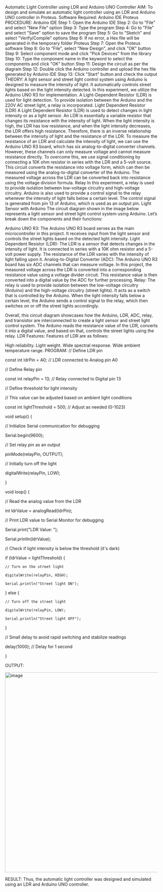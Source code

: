 Automatic Light Controller using LDR and Arduino UNO Controller
AIM:
To design and simulate an automatic light controller using an LDR and Arduino UNO controller in Proteus.
Software Required:
Arduino IDE
Proteus
PROCEDURE:
Arduino IDE
Step 1: Open the Arduino IDE
Step 2: Go to "File" and select "New File" option
Step 3: Type the program
Step 4: Go to "File" and select "Save" option to save the program
Step 5: Go to "Sketch" and select "Verify/Compile" options
Step 6: If no error, a Hex file will be generated in the temporary folder
Proteus
Step 7: Open the Proteus software
Step 8: Go to "File", select "New Design", and click "OK" button
Step 9: Select component mode and click "Pick Devices" from the library
Step 10: Type the component name in the keyword to select the components and click "OK" button
Step 11: Design the circuit as per the diagram
Step 12: Double click the Arduino controller and upload the hex file generated by Arduino IDE
Step 13: Click "Start" button and check the output
THEORY:
A light sensor and street light control system using Arduino is designed to measure the intensity of light. It automatically controls street lights based on the light intensity detected. In this experiment, we utilize the Arduino UNO R3 for implementation. A Light-Dependent Resistor (LDR) is used for light detection. To provide isolation between the Arduino and the 220V AC street light, a relay is incorporated.
Light Dependent Resistor (LDR)
A Light Dependent Resistor (LDR) is used to detect changes in light intensity or as a light sensor. An LDR is essentially a variable resistor that changes its resistance with the intensity of light. When the light intensity is high, the LDR has low resistance, and when the light intensity decreases, the LDR offers high resistance. Therefore, there is an inverse relationship between the intensity of light and the resistance of the LDR. To measure the resistance of an LDR and calculate the intensity of light, we can use the Arduino UNO R3 board, which has six analog-to-digital converter channels. However, these channels can only measure voltage and cannot measure resistance directly. To overcome this, we use signal conditioning by connecting a 10K ohm resistor in series with the LDR and a 5-volt source. This circuit converts the resistance into voltage form, which can then be measured using the analog-to-digital converter of the Arduino. The measured voltage across the LDR can be converted back into resistance using the voltage division formula.
Relay
In this experiment, a relay is used to provide isolation between low-voltage circuitry and high-voltage circuitry. Arduino is also used to provide a control signal to the relay whenever the intensity of light falls below a certain level. The control signal is generated from pin 13 of Arduino, which is used as an output pin.
Light Sensor with Arduino
The circuit diagram shown in the image below represents a light sensor and street light control system using Arduino. Let’s break down the components and their functions:

Arduino UNO R3: The Arduino UNO R3 board serves as the main microcontroller in this project. It receives input from the light sensor and controls the street lights based on the detected light intensity.
Light Dependent Resistor (LDR): The LDR is a sensor that detects changes in the intensity of light. It is connected in series with a 10K ohm resistor and a 5-volt power supply. The resistance of the LDR varies with the intensity of light falling upon it.
Analog-to-Digital Converter (ADC): The Arduino UNO R3 board has six ADC channels that can measure voltage. In this project, the measured voltage across the LDR is converted into a corresponding resistance value using a voltage divider circuit. This resistance value is then converted into a digital value by the ADC for further processing.
Relay: The relay is used to provide isolation between the low-voltage circuitry (Arduino) and the high-voltage circuitry (street lights). It acts as a switch that is controlled by the Arduino. When the light intensity falls below a certain level, the Arduino sends a control signal to the relay, which then switches on or off the street lights accordingly.

Overall, this circuit diagram showcases how the Arduino, LDR, ADC, relay, and transistor are interconnected to create a light sensor and street light control system. The Arduino reads the resistance value of the LDR, converts it into a digital value, and based on that, controls the street lights using the relay.
LDR Features:
Features of LDR are as follows:

High reliability.
Light weight.
Wide spectral response.
Wide ambient temperature range.
PROGRAM:
// Define LDR pin

const int ldrPin = A0; // LDR connected to Analog pin A0

// Define Relay pin

const int relayPin = 13; // Relay connected to Digital pin 13

// Define threshold for light intensity

// This value can be adjusted based on ambient light conditions

const int lightThreshold = 500; // Adjust as needed (0-1023)

void setup() {

  // Initialize Serial communication for debugging

  Serial.begin(9600);

  // Set relay pin as an output

  pinMode(relayPin, OUTPUT);

  // Initially turn off the light

  digitalWrite(relayPin, LOW);

}

void loop() {

  // Read the analog value from the LDR

  int ldrValue = analogRead(ldrPin);

  // Print LDR value to Serial Monitor for debugging

  Serial.print("LDR Value: ");

  Serial.println(ldrValue);

  // Check if light intensity is below the threshold (it's dark)

  if (ldrValue < lightThreshold) {

    // Turn on the street light

    digitalWrite(relayPin, HIGH);

    Serial.println("Street light ON");

  } else {

    // Turn off the street light

    digitalWrite(relayPin, LOW);

    Serial.println("Street light OFF");

  }

  // Small delay to avoid rapid switching and stabilize readings

  delay(1000); // Delay for 1 second

}

OUTPUT:

<img width="984" height="658" alt="image" src="https://github.com/user-attachments/assets/11874030-4699-4d0a-9b59-346bd269d7ef" />


RESULT:
Thus, the automatic light controller was designed and simulated using an LDR and Arduino UNO controller.
